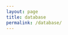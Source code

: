 ```yaml
---
layout: page
title: database
permalink: /database/
---
```


<div id="search-interface"></div>

<div id="list"></div>

<style>
	h1 { font-size: 40px; }
	th { text-align: left; }
	table.browse { min-width: 1000px;}
	table.browse { margin-left: auto; margin-right: auto; } /* center table */
	table.browse { border-collapse: collapse; } /* don't put gaps between cells */
	table.browse th { background:skyblue; }
	table.browse td, table.browse th { padding-left: 10px; padding-top: 5px; }
	table.browse tr:hover { background:#ff000011; }
	a { text-decoration: none; }
	#search-interface { margin-bottom: 30px; }
</style>

<script>
// vim: ts=3:nowrap

let METADATA = [];
let INDEX_name        	= "Standardized Name of Work";
let INDEX_composer    	= "Probable Composer";
let INDEX_voices       	= "Voices";
let INDEX_composername  = "Composer Name as Listed in Program";
let INDEX_conflattr     = "Conflicting Attributions";
let INDEX_language		= "Language";
let INDEX_language2		= "Second Language";
let INDEX_monopoly		= "Monophonic/Polyphonic";
let INDEX_sacrsec		= "Sacred/Secular";
let INDEX_vocinstr		= "Vocal/Instrumental";
let INDEX_genre			= "Genre";
let INDEX_source 		= "Source of Work Listed in Program";
let INDEX_folios		= "Folios/no.";
let INDEX_edition		= "Edition of Work Listed in Program";
let INDEX_pages			= "Nos./Page Numbers";
let INDEX_scanedition	= "Scan of Edition";
let INDEX_ProgID		= "Program ID";
let INDEX_ProgDate		= "Program Date";
let INDEX_ProgOrder		= "Order in Program";
let INDEX_NotesWork		= "Notes on Work";
let INDEX_ModernEd		= "Modern Edition";
let INDEX_Repeatcon		= "Repeat Concerts";

document.addEventListener("DOMContentLoaded", function () {
	var id = "AKfycbye6akuTA_UHOqrdZJwC9utsK1FTnUJIxTLndGibFgyNVPa0xW4FEsygSPfVsuHjsIsCg";
	var url = `https://script.google.com/macros/s/${id}/exec`;

	fetch(url)
	.then((response) => response.json())
	.then((data) => {
		METADATA = data;
		buildSearchInterface(data, "#search-interface");
		displayBrowseTable(data, "#list"); 
	})
	.catch((error) => console.error("Error downloading metadata: ", error));

});


//////////////////////////////
//
// buildSearchInterface --
//

function buildSearchInterface(data, selector) {
	if (!selector) {
		selector = "#search-interface";
	}
	let element = document.querySelector(selector);
	if (!element) {
		console.error(`Error: cannot find ${selector} element to create search interface`);
		return;
	}
	let output = "";
	output += buildComposerSelect(data);
	output += buildVoiceSelect(data);
	element.innerHTML = output;
}



//////////////////////////////
//
// displayBrowseTable --
//

function displayBrowseTable(data, selector) {
	if (!selector) {
		selector = "#list";
	}
	let element = document.querySelector(selector);
	if (!element) {
		console.error(`Error: cannot find ${selector} element to display work table`);
		return;
	}
	let headings = [INDEX_name, INDEX_composer, INDEX_voices, INDEX_composername, INDEX_conflattr, INDEX_language, INDEX_language2, INDEX_monopoly, INDEX_sacrsec, INDEX_vocinstr, INDEX_genre, INDEX_source, INDEX_folios, INDEX_edition, INDEX_pages, INDEX_scanedition, INDEX_ProgID, INDEX_ProgDate, INDEX_ProgOrder, INDEX_NotesWork, INDEX_ModernEd, INDEX_Repeatcon];
	let contents = "";
	contents += "<table class='browse'>\n";
	contents += "<thead>\n";
	contents += makeTableHeader(headings);
	contents += "</thead>\n";
	contents += "<tbody>\n";
	contents += makeTableBody(headings, data);
	contents += "</tbody>\n";
	contents += "</table>\n";
	element.innerHTML = contents;
}

//////////////////////////////
//
// makeTableHeader -- Generate HTML content for browse table header.
//

function makeTableHeader(headings) {
	let output = `<th>${headings.join("</th><th>")}</th>\n`;
	return output;
}



//////////////////////////////
//
// makeTableBody -- Generate HTML content for browse table's body.
//

function makeTableBody(headings, data) {
	let output = "";
	for (let i=0; i<data.length; i++) {
		let entry = data[i];
		output += "<tr>";
		for (let i=0; i<headings.length; i++) {
			let value = "";
			if (typeof entry[headings[i]] !== "undefined") {
				value = entry[headings[i]];
			}
			output += "<td>";
			output += value;
			output += "</td>";
		}
		output += "</tr>\n";
	}
	return output;
}



//////////////////////////////
//
// buildComposerSelect --
//

function buildComposerSelect(data) {
	let counter = {};
	let sum = data.length;
	for (let i=0; i<sum; i++) {
		let entry = data[i];
		let composer = entry[INDEX_composer];
		if (!composer) {
			console.error("WARNING: ", entry, " DOES NOT HAVE A COMPOSER");
			continue;
		}
		counter[composer] = (counter[composer] === undefined) ? 1 : counter[composer] + 1;
	}

	let clist = Object.keys(counter).sort();
	let composerCount = clist.length;
	let output = "<select class='composer' onchange='doSearch()'>\n";
	output += `<option value="">Any composers [${composerCount}]</option>`;
	for (let i=0; i<clist.length; i++) {
		let name = clist[i];
		let count = counter[clist[i]];
		output += `<option value="${name}">${name} (${count})</option>`;
	}
	output += "</select>\n";
	return output;
}



//////////////////////////////
//
// buildVoiceSelect --
//

function buildVoiceSelect(data) {
	let counter = {};
	let fileCount = data.length;
	for (let i=0; i<fileCount; i++) {
		let entry = data[i];
		let voice = entry[INDEX_voices];
		if (!voice) {
			console.error("WARNING: ", entry, " DOES NOT HAVE A VOICE COUNT");
			continue;
		}
		counter[voice] = (counter[voice] === undefined) ? 1 : counter[voice] + 1;
	}

	let vlist = Object.keys(counter).sort();
	let output = "<select class='voice' onchange='doSearch()'>\n";
	output += `<option value="">Any voice count</option>`;
	for (let i=0; i<vlist.length; i++) {
		let vcount = vlist[i];
		output += `<option value="${vcount}">${vcount}</option>`;
	}
	output += "</select>\n";
	return output;
}


//////////////////////////////
//
// doSearch --
//

function doSearch(data) {
	if (!data) {
		data = METADATA;
	}

	let searchInterface = document.querySelector("#search-interface");
	if (!searchInterface) {
		console.log("Problem finding search interface");
		return;
	}

	let composerField = searchInterface.querySelector("select.composer");
	if (!composerField) {
		console.log("Problem finding composer field in search interface");
		return;
	}
	let composerQuery = composerField.value;

	let voiceField = searchInterface.querySelector("select.voice");
	if (!voiceField) {
		console.log("Problem finding voice-count field in search interface");
		return;
	}
	let voiceQuery = voiceField.value;

	if (composerQuery) {
		let tempdata = [];
		for (let i=0; i<data.length; i++) {
			let entry = data[i];
			let composer = entry[INDEX_composer];
			if (composer === composerQuery) {
				tempdata.push(entry);
			}
		}
		data = tempdata;
	}

	if (voiceQuery !== "") {
		let tempdata = [];
		for (let i=0; i<data.length; i++) {
			let entry = data[i];
			let voice = entry[INDEX_voices];
			if (voice == voiceQuery) {
				tempdata.push(entry);
			}
		}
		data = tempdata;
	}

	displayBrowseTable(data);
}

</script>

